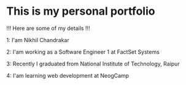 # This is my personal portfolio

!!! Here are some of my details !!!

1: I'am Nikhil Chandrakar

2: I'am working as a Software Engineer 1 at FactSet Systems

3: Recently I graduated from National Institute of Technology, Raipur

4: I'am learning web development at NeogCamp
